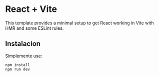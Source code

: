 # React + Vite

This template provides a minimal setup to get React working in Vite with HMR and some ESLint rules.

## Instalacion

Simplemente use:
```
npm install
npm run dev
```